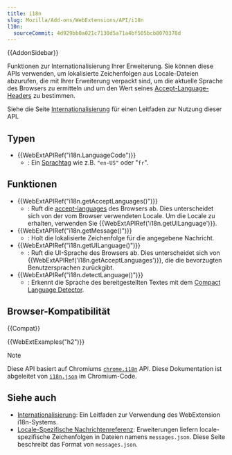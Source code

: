 ```yaml
---
title: i18n
slug: Mozilla/Add-ons/WebExtensions/API/i18n
l10n:
  sourceCommit: 4d929bb0a021c7130d5a71a4bf505bcb8070378d
---
```


{{AddonSidebar}}

Funktionen zur Internationalisierung Ihrer Erweiterung. Sie können diese APIs verwenden, um lokalisierte Zeichenfolgen aus Locale-Dateien abzurufen, die mit Ihrer Erweiterung verpackt sind, um die aktuelle Sprache des Browsers zu ermitteln und um den Wert seines [Accept-Language-Headers](/de/docs/Web/HTTP/Guides/Content_negotiation#the_accept-language_header) zu bestimmen.

Siehe die Seite [Internationalisierung](/de/docs/Mozilla/Add-ons/WebExtensions/Internationalization) für einen Leitfaden zur Nutzung dieser API.

## Typen

- {{WebExtAPIRef("i18n.LanguageCode")}}
  - : Ein [Sprachtag](https://www.rfc-editor.org/rfc/rfc9110.html#name-language-tags) wie z.B. `"en-US"` oder "`fr`".

## Funktionen

- {{WebExtAPIRef("i18n.getAcceptLanguages()")}}
  - : Ruft die [accept-languages](/de/docs/Web/HTTP/Guides/Content_negotiation#the_accept-language_header) des Browsers ab. Dies unterscheidet sich von der vom Browser verwendeten Locale. Um die Locale zu erhalten, verwenden Sie {{WebExtAPIRef('i18n.getUILanguage')}}.
- {{WebExtAPIRef("i18n.getMessage()")}}
  - : Holt die lokalisierte Zeichenfolge für die angegebene Nachricht.
- {{WebExtAPIRef("i18n.getUILanguage()")}}
  - : Ruft die UI-Sprache des Browsers ab. Dies unterscheidet sich von {{WebExtAPIRef('i18n.getAcceptLanguages')}}, die die bevorzugten Benutzersprachen zurückgibt.
- {{WebExtAPIRef("i18n.detectLanguage()")}}
  - : Erkennt die Sprache des bereitgestellten Textes mit dem [Compact Language Detector](https://github.com/CLD2Owners/cld2).

## Browser-Kompatibilität

{{Compat}}

{{WebExtExamples("h2")}}

> [!NOTE]
> Diese API basiert auf Chromiums [`chrome.i18n`](https://developer.chrome.com/docs/extensions/reference/api/i18n) API. Diese Dokumentation ist abgeleitet von [`i18n.json`](https://chromium.googlesource.com/chromium/src/+/refs/heads/main/extensions/common/api/i18n.json) im Chromium-Code.

## Siehe auch

- [Internationalisierung](/de/docs/Mozilla/Add-ons/WebExtensions/Internationalization): Ein Leitfaden zur Verwendung des WebExtension i18n-Systems.
- [Locale-Spezifische Nachrichtenreferenz](/de/docs/Mozilla/Add-ons/WebExtensions/API/i18n/Locale-Specific_Message_reference): Erweiterungen liefern locale-spezifische Zeichenfolgen in Dateien namens `messages.json`. Diese Seite beschreibt das Format von `messages.json`.

